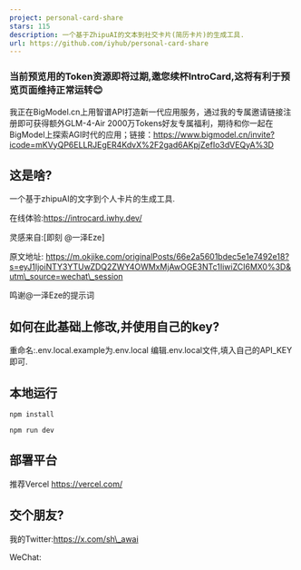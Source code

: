 ```yaml
---
project: personal-card-share
stars: 115
description: 一个基于ZhipuAI的文本到社交卡片(简历卡片)的生成工具.
url: https://github.com/iyhub/personal-card-share
---
```


### 当前预览用的Token资源即将过期,邀您续杯IntroCard,这将有利于预览页面维持正常运转😊

我正在BigModel.cn上用智谱API打造新一代应用服务，通过我的专属邀请链接注册即可获得额外GLM-4-Air 2000万Tokens好友专属福利，期待和你一起在BigModel上探索AGI时代的应用；链接：https://www.bigmodel.cn/invite?icode=mKVyQP6ELLRJEgER4KdvX%2F2gad6AKpjZefIo3dVEQyA%3D

这是啥?
----

一个基于zhipuAI的文字到个人卡片的生成工具.

在线体验:https://introcard.iwhy.dev/

灵感来自:\[即刻 @一泽Eze\]

原文地址: https://m.okjike.com/originalPosts/66e2a5601bdec5e1e7492e18?s=eyJ1IjoiNTY3YTUwZDQ2ZWY4OWMxMjAwOGE3NTc1IiwiZCI6MX0%3D&utm\_source=wechat\_session

鸣谢@一泽Eze的提示词

如何在此基础上修改,并使用自己的key?
--------------------

重命名:.env.local.example为.env.local 编辑.env.local文件,填入自己的API\_KEY即可.

本地运行
----

```
npm install

npm run dev

```

部署平台
----

推荐Vercel https://vercel.com/

交个朋友?
-----

我的Twitter:https://x.com/sh\_awai

WeChat:
